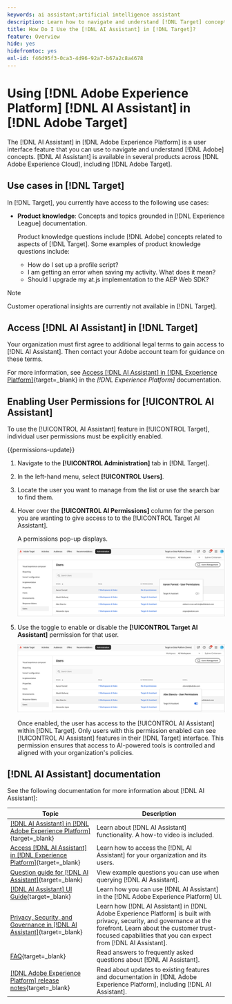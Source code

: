 ```yaml
---
keywords: ai assistant;artificial intelligence assistant
description: Learn how to navigate and understand [!DNL Target] concepts with [!DNL AI Assistant].
title: How Do I Use the [!DNL AI Assistant] in [!DNL Target]?
feature: Overview
hide: yes
hidefromtoc: yes
exl-id: f46d95f3-0ca3-4d96-92a7-b67a2c8a4678
---
```

# Using [!DNL Adobe Experience Platform] [!DNL AI Assistant] in [!DNL Adobe Target]

The [!DNL AI Assistant] in [!DNL Adobe Experience Platform] is a user interface feature that you can use to navigate and understand [!DNL Adobe] concepts. [!DNL AI Assistant] is available in several products across [!DNL Adobe Experience Cloud], including [!DNL Adobe Target].

## Use cases in [!DNL Target]

In [!DNL Target], you currently have access to the following use cases:

* **Product knowledge**: Concepts and topics grounded in [!DNL Experience League] documentation.

  Product knowledge questions include [!DNL Adobe] concepts related to aspects of [!DNL Target]. Some examples of product knowledge questions include:

  * How do I set up a profile script?
  * I am getting an error when saving my activity. What does it mean?
  * Should I upgrade my at.js implementation to the AEP Web SDK?

>[!NOTE]
>
>Customer operational insights are currently not available in [!DNL Target].

## Access [!DNL AI Assistant] in [!DNL Target]

Your organization must first agree to additional legal terms to gain access to [!DNL AI Assistant]. Then contact your Adobe account team for guidance on these terms.

For more information, see [Access [!DNL AI Assistant] in [!DNL Experience Platform]](https://experienceleague.adobe.com/en/docs/experience-platform/ai-assistant/access){target=_blank} in the *[!DNL Experience Platform]* documentation.

## Enabling User Permissions for [!UICONTROL AI Assistant]

To use the [!UICONTROL AI Assistant] feature in [!UICONTROL Target], individual user permissions must be explicitly enabled.

{{permissions-update}}

1. Navigate to the **[!UICONTROL Administration]** tab in [!DNL Target].
1. In the left-hand menu, select **[!UICONTROL Users]**.
1. Locate the user you want to manage from the list or use the search bar to find them.
1. Hover over the **[!UICONTROL AI Permissions]** column for the person you are wanting to give access to  to the [!UICONTROL Target AI Assistant].

   A permissions pop-up displays.

    ![AI Assistant settings](/help/main/c-intro/assets/ai-pop-up2.png)
   
1. Use the toggle to enable or disable the **[!UICONTROL Target AI Assistant]** permission for that user.

   ![AI Assistant permissions pop-up](/help/main/c-intro/assets/ai-pop-up.png)

   Once enabled, the user has access to the [!UICONTROL AI Assistant] within [!DNL Target]. Only users with this permission enabled can see [!UICONTROL AI Assistant] features in their [!DNL Target] interface. This permission ensures that access to AI-powered tools is controlled and aligned with your organization's policies.

## [!DNL AI Assistant] documentation

See the following documentation for more information about [!DNL AI Assistant]:

|Topic|Description|
| --- | --- |
|[[!DNL AI Assistant] in [!DNL Adobe Experience Platform]](https://experienceleague.adobe.com/en/docs/experience-platform/ai-assistant/home){target=_blank}|Learn about [!DNL AI Assistant] functionality. A how-to video is included.|
|[Access [!DNL AI Assistant] in [!DNL Experience Platform]](https://experienceleague.adobe.com/en/docs/experience-platform/ai-assistant/access){target=_blank}|Learn how to access the [!DNL AI Assistant] for your organization and its users.|
|[Question guide for [!DNL AI Assistant]](https://experienceleague.adobe.com/en/docs/experience-platform/ai-assistant/questions){target=_blank}|View example questions you can use when querying [!DNL AI Assistant].|
|[[!DNL AI Assistant] UI Guide](https://experienceleague.adobe.com/en/docs/experience-platform/ai-assistant/ui-guide){target=_blank}|Learn how you can use [!DNL AI Assistant] in the [!DNL Adobe Experience Platform] UI.|
|[Privacy, Security, and Governance in [!DNL AI Assistant]](https://experienceleague.adobe.com/en/docs/experience-platform/ai-assistant/privacy){target=_blank}|Learn how [!DNL AI Assistant] in [!DNL Adobe Experience Platform] is built with privacy, security, and governance at the forefront. Learn about the customer trust-focused capabilities that you can expect from [!DNL AI Assistant].|
|[FAQ](https://experienceleague.adobe.com/en/docs/experience-platform/ai-assistant/faq){target=_blank}|Read answers to frequently asked questions about [!DNL AI Assistant].|
|[[!DNL Adobe Experience Platform] release notes](https://experienceleague.adobe.com/en/docs/experience-platform/release-notes/latest){target=_blank}|Read about updates to existing features and documentation in [!DNL Adobe Experience Platform], including [!DNL AI Assistant].|
